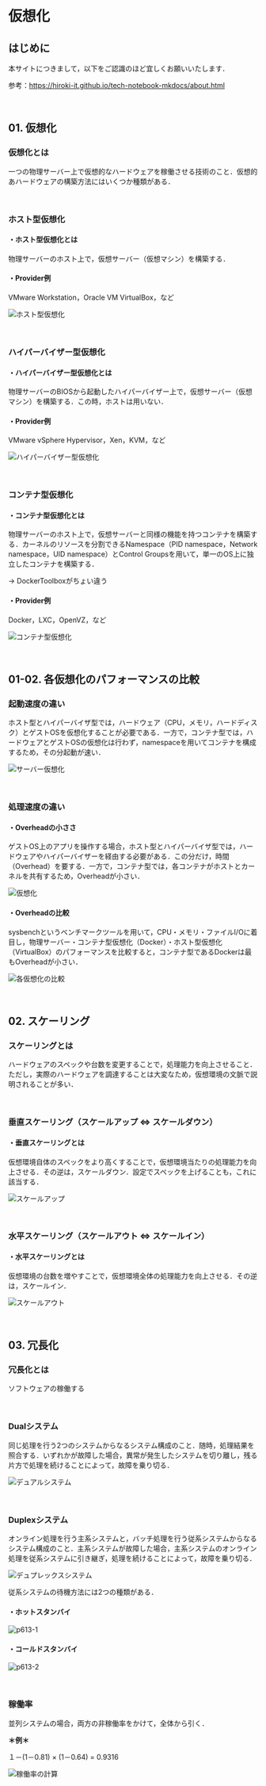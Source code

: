 # 仮想化

## はじめに

本サイトにつきまして，以下をご認識のほど宜しくお願いいたします．

参考：https://hiroki-it.github.io/tech-notebook-mkdocs/about.html

<br>

## 01. 仮想化

###  仮想化とは

一つの物理サーバー上で仮想的なハードウェアを稼働させる技術のこと．仮想的あハードウェアの構築方法にはいくつか種類がある．

<br>

### ホスト型仮想化

#### ・ホスト型仮想化とは

物理サーバーのホスト上で，仮想サーバー（仮想マシン）を構築する．

#### ・Provider例

VMware Workstation，Oracle VM VirtualBox，など

![ホスト型仮想化](https://user-images.githubusercontent.com/42175286/60386396-3afbd080-9acf-11e9-9094-f61aa839dc04.png)

<br>

### ハイパーバイザー型仮想化

#### ・ハイパーバイザー型仮想化とは

物理サーバーのBIOSから起動したハイパーバイザー上で，仮想サーバー（仮想マシン）を構築する．この時，ホストは用いない．

#### ・Provider例

VMware vSphere Hypervisor，Xen，KVM，など

![ハイパーバイザー型仮想化](https://user-images.githubusercontent.com/42175286/60386395-3afbd080-9acf-11e9-9fbe-6287753cb43a.png)

<br>

### コンテナ型仮想化

#### ・コンテナ型仮想化とは

物理サーバーのホスト上で，仮想サーバーと同様の機能を持つコンテナを構築する．カーネルのリソースを分割できるNamespace（PID namespace，Network namespace，UID namespace）とControl Groupsを用いて，単一のOS上に独立したコンテナを構築する．

→ DockerToolboxがちょい違う

#### ・Provider例

Docker，LXC，OpenVZ，など

![コンテナ型仮想化](https://user-images.githubusercontent.com/42175286/60386394-3afbd080-9acf-11e9-96fd-321a88dbadc5.png)

<br>

## 01-02. 各仮想化のパフォーマンスの比較

### 起動速度の違い

ホスト型とハイパーバイザ型では，ハードウェア（CPU，メモリ，ハードディスク）とゲストOSを仮想化することが必要である．一方で，コンテナ型では，ハードウェアとゲストOSの仮想化は行わず，namespaceを用いてコンテナを構成するため，その分起動が速い．

![サーバー仮想化](https://user-images.githubusercontent.com/42175286/60386143-57e2d480-9acc-11e9-88b7-99a566346aba.png)

<br>

### 処理速度の違い

#### ・Overheadの小ささ

ゲストOS上のアプリを操作する場合，ホスト型とハイパーバイザ型では，ハードウェアやハイパーバイザーを経由する必要がある．この分だけ，時間（Overhead）を要する．一方で，コンテナ型では，各コンテナがホストとカーネルを共有するため，Overheadが小さい．

![仮想化](https://user-images.githubusercontent.com/42175286/60386143-57e2d480-9acc-11e9-88b7-99a566346aba.png)

#### ・Overheadの比較

sysbenchというベンチマークツールを用いて，CPU・メモリ・ファイルI/Oに着目し，物理サーバー・コンテナ型仮想化（Docker）・ホスト型仮想化（VirtualBox）のパフォーマンスを比較すると，コンテナ型であるDockerは最もOverheadが小さい．

![各仮想化の比較](https://user-images.githubusercontent.com/42175286/60386476-27049e80-9ad0-11e9-92d8-76eed8927392.png)

<br>

## 02. スケーリング

### スケーリングとは

ハードウェアのスペックや台数を変更することで，処理能力を向上させること．ただし，実際のハードウェアを調達することは大変なため，仮想環境の文脈で説明されることが多い．

<br>

### 垂直スケーリング（スケールアップ ⇔ スケールダウン）

#### ・垂直スケーリングとは

仮想環境自体のスペックをより高くすることで，仮想環境当たりの処理能力を向上させる．その逆は，スケールダウン．設定でスペックを上げることも，これに該当する．

![スケールアップ](https://raw.githubusercontent.com/hiroki-it/tech-notebook/master/images/スケールアップ.png)

<br>

### 水平スケーリング（スケールアウト ⇔ スケールイン）

#### ・水平スケーリングとは

仮想環境の台数を増やすことで，仮想環境全体の処理能力を向上させる．その逆は，スケールイン．

![スケールアウト](https://raw.githubusercontent.com/hiroki-it/tech-notebook/master/images/スケールアウト.png)

<br>

## 03. 冗長化

### 冗長化とは

ソフトウェアの稼働する

<br>

### Dualシステム

同じ処理を行う2つのシステムからなるシステム構成のこと．随時，処理結果を照合する．いずれかが故障した場合，異常が発生したシステムを切り離し，残る片方で処理を続けることによって，故障を乗り切る．

![デュアルシステム](https://raw.githubusercontent.com/hiroki-it/tech-notebook/master/images/デュアルシステム.png)

<br>

### Duplexシステム

オンライン処理を行う主系システムと，バッチ処理を行う従系システムからなるシステム構成のこと．主系システムが故障した場合，主系システムのオンライン処理を従系システムに引き継ぎ，処理を続けることによって，故障を乗り切る．

![デュプレックスシステム](https://raw.githubusercontent.com/hiroki-it/tech-notebook/master/images/デュプレックスシステム.png)

従系システムの待機方法には2つの種類がある．

#### ・ホットスタンバイ

![p613-1](https://raw.githubusercontent.com/hiroki-it/tech-notebook/master/images/p613-1.png)

#### ・コールドスタンバイ

![p613-2](https://raw.githubusercontent.com/hiroki-it/tech-notebook/master/images/p613-2.png)

<br>

### 稼働率

並列システムの場合，両方の非稼働率をかけて，全体から引く．

**＊例＊**

１－(1－0.81) × (1－0.64) = 0.9316

![稼働率の計算](https://raw.githubusercontent.com/hiroki-it/tech-notebook/master/images/稼働率の計算.jpg)

